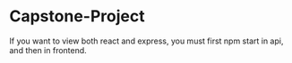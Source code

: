 # Capstone-Project

If you want to view both react and express, you must first npm start in api, and then in frontend. 
